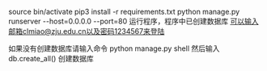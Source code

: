 source bin/activate
pip3 install -r requirements.txt
python manage.py runserver  --host=0.0.0.0 --port=80
运行程序，程序中已创建数据库
可以输入邮箱clmiao@zju.edu.cn以及密码1234567来登陆


如果没有创建数据库请输入命令
python manage.py shell
然后输入
db.create_all()
创建数据库
